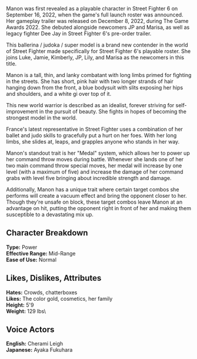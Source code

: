 Manon was first revealed as a playable character in Street Fighter 6 on September 16, 2022, when the game's full launch roster was announced. Her gameplay trailer was released on December 8, 2022, during The Game Awards 2022. She debuted alongside newcomers JP and Marisa, as well as legacy fighter Dee Jay in Street Fighter 6's pre-order trailer.

This ballerina / judoka / super model is a brand new contender in the world of Street Fighter made specifically for Street Fighter 6's playable roster. She joins Luke, Jamie, Kimberly, JP, Lily, and Marisa as the newcomers in this title.

Manon is a tall, thin, and lanky combatant with long limbs primed for fighting in the streets. She has short, pink hair with two longer strands of hair hanging down from the front, a blue bodysuit with slits exposing her hips and shoulders, and a white gi over top of it.

This new world warrior is described as an idealist, forever striving for self-improvement in the pursuit of beauty. She fights in hopes of becoming the strongest model in the world.

France's latest representative in Street Fighter uses a combination of her ballet and judo skills to gracefully put a hurt on her foes. With her long limbs, she slides at, leaps, and grapples anyone who stands in her way.

Manon's standout trait is her "Medal" system, which allows her to power up her command throw moves during battle. Whenever she lands one of her two main command throw special moves, her medal will increase by one level (with a maximum of five) and increase the damage of her command grabs with level five bringing about incredible strength and damage.

Additionally, Manon has a unique trait where certain target combos she performs will create a vacuum effect and bring the opponent closer to her. Though they're unsafe on block, these target combos leave Manon at an advantage on hit, putting the opponent right in front of her and making them susceptible to a devastating mix up.

## Character Breakdown
**Type:** Power\
**Effective Range:** Mid-Range\
**Ease of Use:** Normal

## Likes, Dislikes, Attributes
**Hates:** Crowds, chatterboxes\
**Likes:** The color gold, cosmetics, her family\
**Height:** 5'9\
**Weight:** 129 lbs\

## Voice Actors
**English:** Cherami Leigh\
**Japanese:** Ayaka Fukuhara